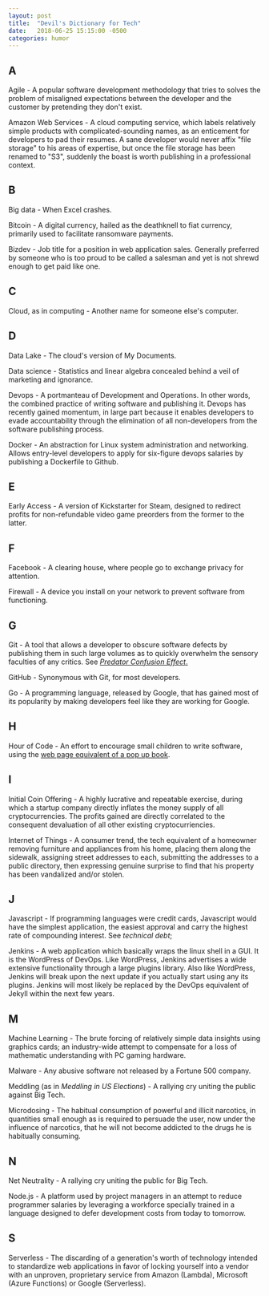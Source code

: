 ```yaml
---
layout: post
title:  "Devil's Dictionary for Tech"
date:   2018-06-25 15:15:00 -0500
categories: humor
---
```


## A ##

Agile - A popular software development methodology that tries to solves the problem of misaligned expectations between the
developer and the customer by pretending they don't exist.

Amazon Web Services - A cloud computing service, which labels relatively simple products with complicated-sounding
names, as an enticement for developers to pad their resumes.  A sane developer would never affix "file storage" to his
areas of expertise, but once the file storage has been renamed to "S3", suddenly the boast is worth publishing in a
professional context.

## B ##

Big data - When Excel crashes.

Bitcoin - A digital currency, hailed as the deathknell to fiat currency, primarily used to facilitate ransomware 
payments.

Bizdev - Job title for a position in web application sales.  Generally preferred by someone who is too proud to be
called a salesman and yet is not shrewd enough to get paid like one.

## C ##

Cloud, as in computing - Another name for someone else's computer.

## D ##

Data Lake - The cloud's version of My Documents.

Data science - Statistics and linear algebra concealed behind a veil of marketing and ignorance.

Devops - A portmanteau of Development and Operations.  In other words, the combined practice of writing software and
publishing it. Devops has recently gained momentum, in large part because it enables developers to evade accountability
through the elimination of all non-developers from the software publishing process.

Docker - An abstraction for Linux system administration and networking.  Allows entry-level developers to apply for
six-figure devops salaries by publishing a Dockerfile to Github.

## E ##

Early Access - A version of Kickstarter for Steam, designed to redirect profits for non-refundable video game preorders
from the former to the latter.

## F ##

Facebook - A clearing house, where people go to exchange privacy for attention.

Firewall - A device you install on your network to prevent software from functioning.

## G ##

Git - A tool that allows a developer to obscure software defects by publishing them in such large volumes as to
quickly overwhelm the sensory faculties of any critics.  See [*Predator Confusion Effect*.][0]

GitHub - Synonymous with Git, for most developers.

Go - A programming language, released by Google, that has gained most of its popularity by making developers feel like 
they are working for Google.

## H ##

Hour of Code - An effort to encourage small children to write software, using the [web page equivalent of a pop up book][1].

## I ##

Initial Coin Offering - A highly lucrative and repeatable exercise, during which a startup company directly inflates 
the money supply of all cryptocurrencies. The profits gained are directly correlated to the consequent devaluation of
all other existing cryptocurriencies.

Internet of Things - A consumer trend, the tech equivalent of a homeowner removing furniture and appliances
from his home, placing them along the sidewalk, assigning street addresses to each, submitting the addresses 
to a public directory, then expressing genuine surprise to find that his property has been vandalized and/or stolen.

## J ##

Javascript - If programming languages were credit cards, Javascript would have the simplest application, the easiest
approval and carry the highest rate of compounding interest. See *technical debt*;

Jenkins - A web application which basically wraps the linux shell in a
GUI. It is the WordPress of DevOps. Like WordPress, Jenkins advertises a
wide extensive functionality through a large plugins library. Also like
WordPress, Jenkins will break upon the next update if you actually start
using any its plugins. Jenkins will most likely be replaced by the
DevOps equivalent of Jekyll within the next few years.

## M ##

Machine Learning - The brute forcing of relatively simple data insights using graphics cards; an industry-wide attempt 
to compensate for a loss of mathematic understanding with PC gaming hardware.

Malware - Any abusive software not released by a Fortune 500 company.

Meddling (as in *Meddling in US Elections*) - A rallying cry uniting the public against Big Tech.

Microdosing - The habitual consumption of powerful and illicit
narcotics, in quantities small enough as is required to persuade the
user, now under the influence of narcotics, that he will not become
addicted to the drugs he is habitually consuming.

## N ##

Net Neutrality - A rallying cry uniting the public for Big Tech.

Node.js - A platform used by project managers in an attempt to reduce programmer salaries by leveraging a workforce
specially trained in a language designed to defer development costs from today to tomorrow.

## S ##

Serverless - The discarding of a generation's worth of technology intended to standardize web applications in favor of
locking yourself into a vendor with an unproven, proprietary service from Amazon (Lambda), Microsoft (Azure Functions)
or Google (Serverless).

[0]: https://link.springer.com/article/10.1007%2FBF00177338
[1]: https://studio.code.org/s/frozen/stage/1/puzzle/1
